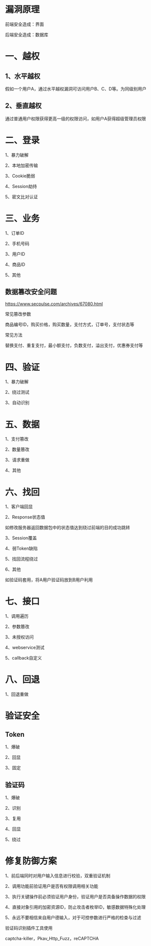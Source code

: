 # 漏洞原理

前端安全造成：界面

后端安全造成：数据库

# 一、越权

## 1、水平越权

假如一个用户A，通过水平越权漏洞可访问用户B、C、D等。为同级别用户

## 2、垂直越权

通过普通用户权限获得更高一级的权限访问，如用户A获得超级管理员权限

# 二、登录

1、暴力破解

2、本地加密传输

3、Cookie脆弱

4、Session劫持

5、密文比对认证

# 三、业务

1、订单ID

2、手机号码

3、用户ID

4、商品ID

5、其他

## 数据篡改安全问题

https://www.secpulse.com/archives/67080.html

常见篡改参数

商品编号ID，购买价格，购买数量，支付方式，订单号，支付状态等

常见方法

替换支付、重复支付，最小额支付，负数支付，溢出支付，优惠券支付等

# 四、验证

1、暴力破解

2、绕过测试

3、自动识别

# 五、数据

1、支付篡改

2、数量篡改

3、请求重做

4、其他

# 六、找回

1、客户端回显

2、Response状态值

如修改服务器返回数据包中的状态值达到绕过前端的目的成功跳转

3、Session覆盖

4、弱Token缺陷

5、找回流程绕过

6、其他

如验证码套用，将A用户验证码放到B用户利用

# 七、接口

1、调用遍历

2、参数篡改

3、未授权访问

4、webservice测试

5、callback自定义

# 八、回退

1、回退重做

# 验证安全

## Token

1、爆破

2、回显

3、固定

## 验证码

1、爆破

2、识别

3、复用

4、回显

5、绕过

# 修复防御方案

1、前后端同时对用户输入信息进行校验，双重验证机制

2、调用功能前验证用户是否有权限调用相关功能

3、执行关键操作前必须验证用户身份，验证用户是否具备操作数据的权限

4、直接对象引用的加密资源ID，防止攻击者枚举ID，敏感数据特殊化处理

5、永远不要相信来自用户德输入，对于可控参数进行严格的检查与过滤





验证码识别插件工具使用

captcha-killer，Pkav_Http_Fuzz，reCAPTCHA